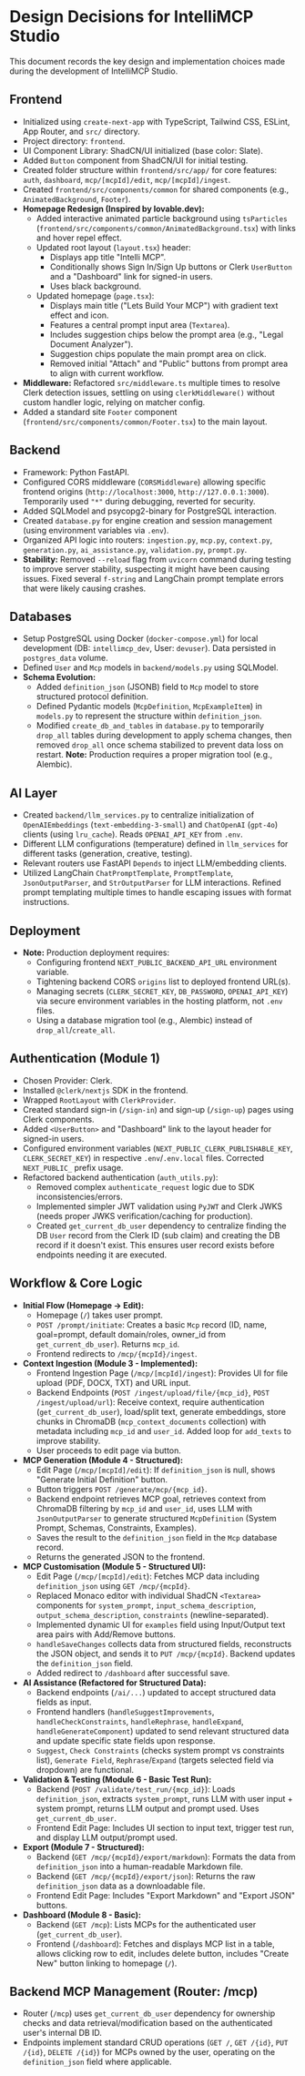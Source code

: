 # Design Decisions for IntelliMCP Studio

This document records the key design and implementation choices made during the development of IntelliMCP Studio.

## Frontend

*   Initialized using `create-next-app` with TypeScript, Tailwind CSS, ESLint, App Router, and `src/` directory.
*   Project directory: `frontend`.
*   UI Component Library: ShadCN/UI initialized (base color: Slate).
*   Added `Button` component from ShadCN/UI for initial testing.
*   Created folder structure within `frontend/src/app/` for core features: `auth`, `dashboard`, `mcp/[mcpId]/edit`, `mcp/[mcpId]/ingest`.
*   Created `frontend/src/components/common` for shared components (e.g., `AnimatedBackground`, `Footer`).
*   **Homepage Redesign (Inspired by lovable.dev):**
    *   Added interactive animated particle background using `tsParticles` (`frontend/src/components/common/AnimatedBackground.tsx`) with links and hover repel effect.
    *   Updated root layout (`layout.tsx`) header:
        *   Displays app title "Intelli MCP".
        *   Conditionally shows Sign In/Sign Up buttons or Clerk `UserButton` and a "Dashboard" link for signed-in users.
        *   Uses black background.
    *   Updated homepage (`page.tsx`):
        *   Displays main title ("Lets Build Your MCP") with gradient text effect and icon.
        *   Features a central prompt input area (`Textarea`).
        *   Includes suggestion chips below the prompt area (e.g., "Legal Document Analyzer").
        *   Suggestion chips populate the main prompt area on click.
        *   Removed initial "Attach" and "Public" buttons from prompt area to align with current workflow.
*   **Middleware:** Refactored `src/middleware.ts` multiple times to resolve Clerk detection issues, settling on using `clerkMiddleware()` without custom handler logic, relying on matcher config.
*   Added a standard site `Footer` component (`frontend/src/components/common/Footer.tsx`) to the main layout.

## Backend

*   Framework: Python FastAPI.
*   Configured CORS middleware (`CORSMiddleware`) allowing specific frontend origins (`http://localhost:3000`, `http://127.0.0.1:3000`). Temporarily used `"*"` during debugging, reverted for security.
*   Added SQLModel and psycopg2-binary for PostgreSQL interaction.
*   Created `database.py` for engine creation and session management (using environment variables via `.env`).
*   Organized API logic into routers: `ingestion.py`, `mcp.py`, `context.py`, `generation.py`, `ai_assistance.py`, `validation.py`, `prompt.py`.
*   **Stability:** Removed `--reload` flag from `uvicorn` command during testing to improve server stability, suspecting it might have been causing issues. Fixed several `f-string` and LangChain prompt template errors that were likely causing crashes.

## Databases

*   Setup PostgreSQL using Docker (`docker-compose.yml`) for local development (DB: `intellimcp_dev`, User: `devuser`). Data persisted in `postgres_data` volume.
*   Defined `User` and `Mcp` models in `backend/models.py` using SQLModel.
*   **Schema Evolution:**
    *   Added `definition_json` (JSONB) field to `Mcp` model to store structured protocol definition.
    *   Defined Pydantic models (`McpDefinition`, `McpExampleItem`) in `models.py` to represent the structure within `definition_json`.
    *   Modified `create_db_and_tables` in `database.py` to temporarily `drop_all` tables during development to apply schema changes, then removed `drop_all` once schema stabilized to prevent data loss on restart. **Note:** Production requires a proper migration tool (e.g., Alembic).

## AI Layer

*   Created `backend/llm_services.py` to centralize initialization of `OpenAIEmbeddings` (`text-embedding-3-small`) and `ChatOpenAI` (`gpt-4o`) clients (using `lru_cache`). Reads `OPENAI_API_KEY` from `.env`.
*   Different LLM configurations (temperature) defined in `llm_services` for different tasks (generation, creative, testing).
*   Relevant routers use FastAPI `Depends` to inject LLM/embedding clients.
*   Utilized LangChain `ChatPromptTemplate`, `PromptTemplate`, `JsonOutputParser`, and `StrOutputParser` for LLM interactions. Refined prompt templating multiple times to handle escaping issues with format instructions.

## Deployment

*   **Note:** Production deployment requires:
    *   Configuring frontend `NEXT_PUBLIC_BACKEND_API_URL` environment variable.
    *   Tightening backend CORS `origins` list to deployed frontend URL(s).
    *   Managing secrets (`CLERK_SECRET_KEY`, `DB_PASSWORD`, `OPENAI_API_KEY`) via secure environment variables in the hosting platform, not `.env` files.
    *   Using a database migration tool (e.g., Alembic) instead of `drop_all`/`create_all`.

## Authentication (Module 1)

*   Chosen Provider: Clerk.
*   Installed `@clerk/nextjs` SDK in the frontend.
*   Wrapped `RootLayout` with `ClerkProvider`.
*   Created standard sign-in (`/sign-in`) and sign-up (`/sign-up`) pages using Clerk components.
*   Added `<UserButton>` and "Dashboard" link to the layout header for signed-in users.
*   Configured environment variables (`NEXT_PUBLIC_CLERK_PUBLISHABLE_KEY`, `CLERK_SECRET_KEY`) in respective `.env`/`.env.local` files. Corrected `NEXT_PUBLIC_` prefix usage.
*   Refactored backend authentication (`auth_utils.py`):
    *   Removed complex `authenticate_request` logic due to SDK inconsistencies/errors.
    *   Implemented simpler JWT validation using `PyJWT` and Clerk JWKS (needs proper JWKS verification/caching for production).
    *   Created `get_current_db_user` dependency to centralize finding the DB `User` record from the Clerk ID (sub claim) and creating the DB record if it doesn't exist. This ensures user record exists before endpoints needing it are executed.

## Workflow & Core Logic

*   **Initial Flow (Homepage -> Edit):**
    *   Homepage (`/`) takes user prompt.
    *   `POST /prompt/initiate`: Creates a basic `Mcp` record (ID, name, goal=prompt, default domain/roles, owner_id from `get_current_db_user`). Returns `mcp_id`.
    *   Frontend redirects to `/mcp/{mcpId}/ingest`.
*   **Context Ingestion (Module 3 - Implemented):**
    *   Frontend Ingestion Page (`/mcp/[mcpId]/ingest`): Provides UI for file upload (PDF, DOCX, TXT) and URL input.
    *   Backend Endpoints (`POST /ingest/upload/file/{mcp_id}`, `POST /ingest/upload/url`): Receive context, require authentication (`get_current_db_user`), load/split text, generate embeddings, store chunks in ChromaDB (`mcp_context_documents` collection) with metadata including `mcp_id` and `user_id`. Added loop for `add_texts` to improve stability.
    *   User proceeds to edit page via button.
*   **MCP Generation (Module 4 - Structured):**
    *   Edit Page (`/mcp/[mcpId]/edit`): If `definition_json` is null, shows "Generate Initial Definition" button.
    *   Button triggers `POST /generate/mcp/{mcp_id}`.
    *   Backend endpoint retrieves MCP goal, retrieves context from ChromaDB filtering by `mcp_id` and `user_id`, uses LLM with `JsonOutputParser` to generate structured `McpDefinition` (System Prompt, Schemas, Constraints, Examples).
    *   Saves the result to the `definition_json` field in the `Mcp` database record.
    *   Returns the generated JSON to the frontend.
*   **MCP Customisation (Module 5 - Structured UI):**
    *   Edit Page (`/mcp/[mcpId]/edit`): Fetches MCP data including `definition_json` using `GET /mcp/{mcpId}`.
    *   Replaced Monaco editor with individual ShadCN `<Textarea>` components for `system_prompt`, `input_schema_description`, `output_schema_description`, `constraints` (newline-separated).
    *   Implemented dynamic UI for `examples` field using Input/Output text area pairs with Add/Remove buttons.
    *   `handleSaveChanges` collects data from structured fields, reconstructs the JSON object, and sends it to `PUT /mcp/{mcpId}`. Backend updates the `definition_json` field.
    *   Added redirect to `/dashboard` after successful save.
*   **AI Assistance (Refactored for Structured Data):**
    *   Backend endpoints (`/ai/...`) updated to accept structured data fields as input.
    *   Frontend handlers (`handleSuggestImprovements`, `handleCheckConstraints`, `handleRephrase`, `handleExpand`, `handleGenerateComponent`) updated to send relevant structured data and update specific state fields upon response.
    *   `Suggest`, `Check Constraints` (checks system prompt vs constraints list), `Generate Field`, `Rephrase`/`Expand` (targets selected field via dropdown) are functional.
*   **Validation & Testing (Module 6 - Basic Test Run):**
    *   Backend (`POST /validate/test_run/{mcp_id}`): Loads `definition_json`, extracts `system_prompt`, runs LLM with user input + system prompt, returns LLM output and prompt used. Uses `get_current_db_user`.
    *   Frontend Edit Page: Includes UI section to input text, trigger test run, and display LLM output/prompt used.
*   **Export (Module 7 - Structured):**
    *   Backend (`GET /mcp/{mcpId}/export/markdown`): Formats the data from `definition_json` into a human-readable Markdown file.
    *   Backend (`GET /mcp/{mcpId}/export/json`): Returns the raw `definition_json` data as a downloadable file.
    *   Frontend Edit Page: Includes "Export Markdown" and "Export JSON" buttons.
*   **Dashboard (Module 8 - Basic):**
    *   Backend (`GET /mcp`): Lists MCPs for the authenticated user (`get_current_db_user`).
    *   Frontend (`/dashboard`): Fetches and displays MCP list in a table, allows clicking row to edit, includes delete button, includes "Create New" button linking to homepage (`/`).

## Backend MCP Management (Router: /mcp)

*   Router (`/mcp`) uses `get_current_db_user` dependency for ownership checks and data retrieval/modification based on the authenticated user's internal DB ID.
*   Endpoints implement standard CRUD operations (`GET /`, `GET /{id}`, `PUT /{id}`, `DELETE /{id}`) for MCPs owned by the user, operating on the `definition_json` field where applicable. 